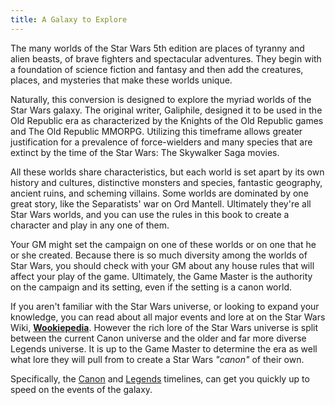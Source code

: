 ```yaml
---
title: A Galaxy to Explore
---
```

The many worlds of the Star Wars 5th edition are places of tyranny and alien beasts, of brave fighters and spectacular adventures. They begin
with a foundation of science fiction and fantasy and then add the creatures, places, and mysteries that make these worlds unique.

Naturally, this conversion is designed to explore the myriad worlds of the Star Wars galaxy. The original writer, Galiphile, designed it to be used in the Old Republic era as characterized by the Knights of the Old Republic games and The Old Republic MMORPG. Utilizing this timeframe allows greater justification for a prevalence of force-wielders and many species that are extinct by the time of the Star Wars: The Skywalker Saga movies.

All these worlds share characteristics, but each world is set apart by its own history and cultures, distinctive monsters and species, fantastic geography, ancient ruins, and scheming villains. Some worlds are dominated by one great story, like the Separatists' war on Ord Mantell. Ultimately they're all Star Wars worlds, and you can use the rules in this book to create a character and play in any one of them.

Your GM might set the campaign on one of these worlds or on one that he or she created. Because there is so much diversity among the worlds of Star Wars, you should check with your GM about any house rules that will affect your play of the game. Ultimately, the Game Master is the authority on the campaign and its setting, even if the setting is a canon world.

If you aren't familiar with the Star Wars universe, or looking to expand your knowledge, you can read about all major events and lore at on the Star Wars Wiki, __[Wookiepedia](https://starwars.fandom.com/wiki/Main_Page)__. However the rich lore of the Star Wars universe is split between the current Canon universe and the older and far more diverse Legends universe. It is up to the Game Master to determine the era as well what lore they will pull from to create a Star Wars _"canon"_ of their own.

Specifically, the [Canon](https://starwars.fandom.com/wiki/Timeline_of_galactic_history) and [Legends](https://starwars.fandom.com/wiki/Timeline_of_galactic_history/Legends) timelines, can get you quickly up to speed on the events of the galaxy.